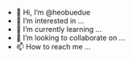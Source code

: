 - 👋 Hi, I’m @heobuedue
- 👀 I’m interested in ...
- 🌱 I’m currently learning ...
- 💞️ I’m looking to collaborate on ...
- 📫 How to reach me ...

<!---
heobuedue/heobuedue is a ✨ special ✨ repository because its `README.md` (this file) appears on your GitHub profile.
You can click the Preview link to take a look at your changes.
--->
